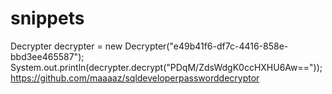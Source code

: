 # snippets

Decrypter decrypter = new Decrypter("e49b41f6-df7c-4416-858e-bbd3ee465587");
System.out.println(decrypter.decrypt("PDqM/ZdsWdgK0ccHXHU6Aw=="));
https://github.com/maaaaz/sqldeveloperpassworddecryptor

